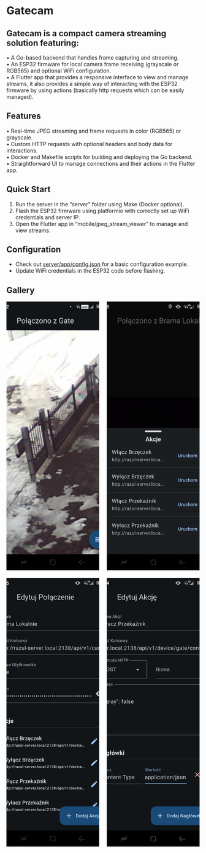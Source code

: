 <!-- markdownlint-disable MD033 -->
# Gatecam

## Gatecam is a compact camera streaming solution featuring:

• A Go-based backend that handles frame capturing and streaming.  
• An ESP32 firmware for local camera frame receiving (grayscale or RGB565) and optional WiFi configuration.  
• A Flutter app that provides a responsive interface to view and manage streams, it also provides a simple way of interacting with the ESP32 firmware by using actions (basically http requests which can be easily managed).

## Features

• Real-time JPEG streaming and frame requests in color (RGB565) or grayscale.  
• Custom HTTP requests with optional headers and body data for interactions.  
• Docker and Makefile scripts for building and deploying the Go backend.  
• Straightforward UI to manage connections and their actions in the Flutter app.  

## Quick Start

1. Run the server in the “server” folder using Make (Docker optional).  
2. Flash the ESP32 firmware using platformio with correctly set up WiFi credentials and server IP.  
3. Open the Flutter app in “mobile/jpeg_stream_viewer” to manage and view streams.

## Configuration

- Check out [server/app/config.json](server/app/config.json) for a basic configuration example.
- Update WiFi credentials in the ESP32 code before flashing.

## Gallery

<div style="display: grid; grid-template-columns: repeat(2, 1fr); justify-content: center; align-items: center; gap: 20px; padding: 0; margin: 0;">
    <img src="./static/interactive_stream_preview.png" alt="Interactive Stream Interface Preview" style="height: 700px; max-width: 100%; object-fit: cover; margin: 0; padding: 0;"/>
    <img src="./static/actions_preview.png" alt="Actions Management Interface Preview" style="height: 700px; max-width: 100%; object-fit: cover; margin: 0; padding: 0;"/>
    <img src="./static/example_connection.png" alt="Example of Connection Setup" style="height: 700px; max-width: 100%; object-fit: cover; margin: 0; padding: 0;"/>
    <img src="./static/example_action.png" alt="Example Action Configuration Screen" style="height: 700px; max-width: 100%; object-fit: cover; margin: 0; padding: 0;"/>
</div>
